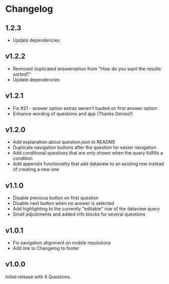 # Changelog

## 1.2.3

- Update dependencies

## v1.2.2

- Removed duplicated answeroption from "How do you want the results sorted?"
- Update dependencies

## v1.2.1 

- Fix #21 - answer option extras weren't loaded on first answer option
- Enhance wording of questions and app (Thanks Denise!)

## v1.2.0

- Add explanation about question.json to README
- Duplicate navigation buttons after the question for easier navigation
- Add conditional questions that are only shown when the query fulfills a condition
- Add appendix functionality that add dataview to an existing row instead of creating a new one

## v1.1.0

- Disable previous button on first question
- Disable next button when no answer is selected
- Add highlighting to the currently "editable" row of the dataview query
- Small adjustments and added info blocks for several questions

## v1.0.1

- Fix navigation alignment on mobile resolutions
- Add link to Changelog to footer

## v1.0.0

Initial release with 6 Questions.